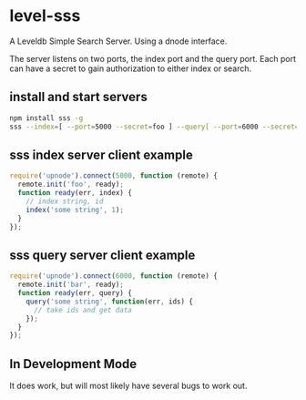 # level-sss

A Leveldb Simple Search Server. Using a dnode interface.

The server listens on two ports, the index port and the query
port.  Each port can have a secret to gain authorization
to either index or search.

## install and start servers

``` sh
npm install sss -g
sss --index=[ --port=5000 --secret=foo ] --query[ --port=6000 --secret=bar ]
```

## sss index server client example

``` js
require('upnode').connect(5000, function (remote) {
  remote.init('foo', ready);
  function ready(err, index) {
    // index string, id
    index('some string', 1);
  }
});
```

## sss query server client example

``` js
require('upnode').connect(6000, function (remote) {
  remote.init('bar', ready);
  function ready(err, query) {
    query('some string', function(err, ids) {
      // take ids and get data
    });
  }
});
```

## In Development Mode

It does work, but will most likely have several bugs to work out.
